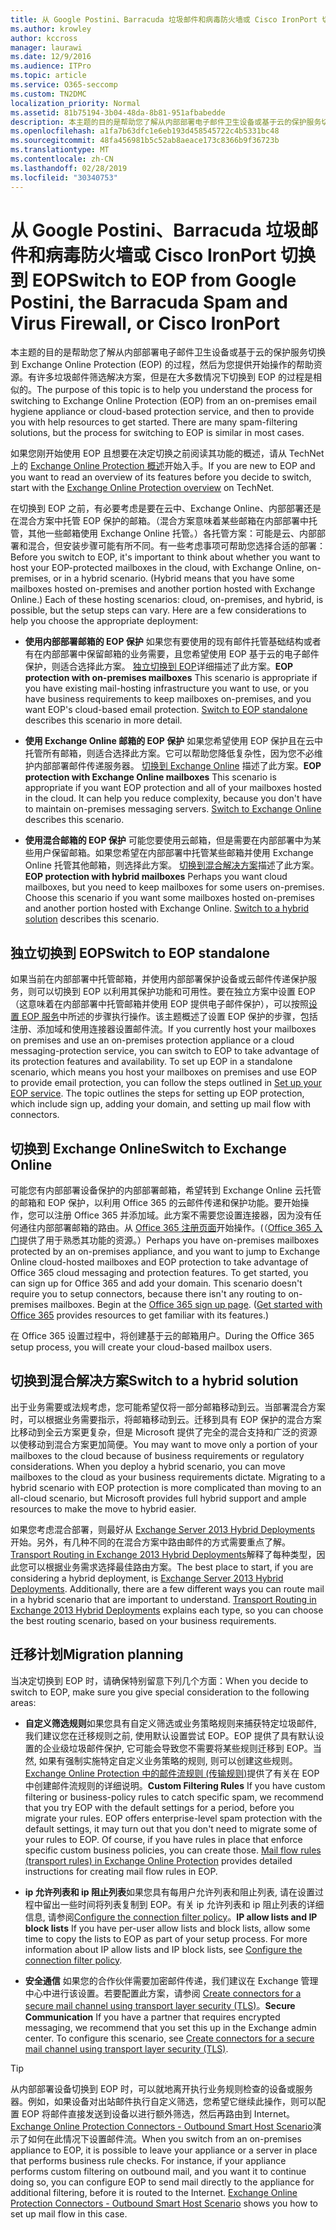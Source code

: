 ```yaml
---
title: 从 Google Postini、Barracuda 垃圾邮件和病毒防火墙或 Cisco IronPort 切换到 EOP
ms.author: krowley
author: kccross
manager: laurawi
ms.date: 12/9/2016
ms.audience: ITPro
ms.topic: article
ms.service: O365-seccomp
ms.custom: TN2DMC
localization_priority: Normal
ms.assetid: 81b75194-3b04-48da-8b81-951afbabedde
description: 本主题的目的是帮助您了解从内部部署电子邮件卫生设备或基于云的保护服务切换到 Exchange Online Protection (EOP) 的过程，然后为您提供开始操作的帮助资源。
ms.openlocfilehash: a1fa7b63dfc1e6eb193d458545722c4b5331bc48
ms.sourcegitcommit: 48fa456981b5c52ab8aeace173c8366b9f36723b
ms.translationtype: MT
ms.contentlocale: zh-CN
ms.lasthandoff: 02/28/2019
ms.locfileid: "30340753"
---
```

# <a name="switch-to-eop-from-google-postini-the-barracuda-spam-and-virus-firewall-or-cisco-ironport"></a><span data-ttu-id="6cc18-103">从 Google Postini、Barracuda 垃圾邮件和病毒防火墙或 Cisco IronPort 切换到 EOP</span><span class="sxs-lookup"><span data-stu-id="6cc18-103">Switch to EOP from Google Postini, the Barracuda Spam and Virus Firewall, or Cisco IronPort</span></span>

 <span data-ttu-id="6cc18-p101">本主题的目的是帮助您了解从内部部署电子邮件卫生设备或基于云的保护服务切换到 Exchange Online Protection (EOP) 的过程，然后为您提供开始操作的帮助资源。有许多垃圾邮件筛选解决方案，但是在大多数情况下切换到 EOP 的过程是相似的。</span><span class="sxs-lookup"><span data-stu-id="6cc18-p101">The purpose of this topic is to help you understand the process for switching to Exchange Online Protection (EOP) from an on-premises email hygiene appliance or cloud-based protection service, and then to provide you with help resources to get started. There are many spam-filtering solutions, but the process for switching to EOP is similar in most cases.</span></span>
  
<span data-ttu-id="6cc18-106">如果您刚开始使用 EOP 且想要在决定切换之前阅读其功能的概述，请从 TechNet 上的 [Exchange Online Protection 概述](exchange-online-protection-overview.md)开始入手。</span><span class="sxs-lookup"><span data-stu-id="6cc18-106">If you are new to EOP and you want to read an overview of its features before you decide to switch, start with the [Exchange Online Protection overview](exchange-online-protection-overview.md) on TechNet.</span></span> 
  
<span data-ttu-id="6cc18-p102">在切换到 EOP 之前，有必要考虑是要在云中、Exchange Online、内部部署还是在混合方案中托管 EOP 保护的邮箱。（混合方案意味着某些邮箱在内部部署中托管，其他一些邮箱使用 Exchange Online 托管。）各托管方案：可能是云、内部部署和混合，但安装步骤可能有所不同。有一些考虑事项可帮助您选择合适的部署：</span><span class="sxs-lookup"><span data-stu-id="6cc18-p102">Before you switch to EOP, it's important to think about whether you want to host your EOP-protected mailboxes in the cloud, with Exchange Online, on-premises, or in a hybrid scenario. (Hybrid means that you have some mailboxes hosted on-premises and another portion hosted with Exchange Online.) Each of these hosting scenarios: cloud, on-premises, and hybrid, is possible, but the setup steps can vary. Here are a few considerations to help you choose the appropriate deployment:</span></span>
  
- <span data-ttu-id="6cc18-p103">**使用内部部署邮箱的 EOP 保护** 如果您有要使用的现有邮件托管基础结构或者有在内部部署中保留邮箱的业务需要，且您希望使用 EOP 基于云的电子邮件保护，则适合选择此方案。 [独立切换到 EOP](#BKMK_SwitchStandalone.md)详细描述了此方案。</span><span class="sxs-lookup"><span data-stu-id="6cc18-p103">**EOP protection with on-premises mailboxes** This scenario is appropriate if you have existing mail-hosting infrastructure you want to use, or you have business requirements to keep mailboxes on-premises, and you want EOP's cloud-based email protection. [Switch to EOP standalone](#BKMK_SwitchStandalone.md) describes this scenario in more detail.</span></span> 
    
- <span data-ttu-id="6cc18-p104">**使用 Exchange Online 邮箱的 EOP 保护** 如果您希望使用 EOP 保护且在云中托管所有邮箱，则适合选择此方案。它可以帮助您降低复杂性，因为您不必维护内部部署邮件传递服务器。 [切换到 Exchange Online](switch-to-eop-from-google-postini-the-barracuda-spam-and-virus-firewall-or-cisco.md#BKMK_SwitchEXO) 描述了此方案。</span><span class="sxs-lookup"><span data-stu-id="6cc18-p104">**EOP protection with Exchange Online mailboxes** This scenario is appropriate if you want EOP protection and all of your mailboxes hosted in the cloud. It can help you reduce complexity, because you don't have to maintain on-premises messaging servers. [Switch to Exchange Online](switch-to-eop-from-google-postini-the-barracuda-spam-and-virus-firewall-or-cisco.md#BKMK_SwitchEXO) describes this scenario.</span></span> 
    
- <span data-ttu-id="6cc18-p105">**使用混合邮箱的 EOP 保护** 可能您要使用云邮箱，但是需要在内部部署中为某些用户保留邮箱。如果您希望在内部部署中托管某些邮箱并使用 Exchange Online 托管其他邮箱，则选择此方案。 [切换到混合解决方案](#BKMK_SwitchHybrid.md)描述了此方案。</span><span class="sxs-lookup"><span data-stu-id="6cc18-p105">**EOP protection with hybrid mailboxes** Perhaps you want cloud mailboxes, but you need to keep mailboxes for some users on-premises. Choose this scenario if you want some mailboxes hosted on-premises and another portion hosted with Exchange Online. [Switch to a hybrid solution](#BKMK_SwitchHybrid.md) describes this scenario.</span></span> 
    
## <a name="switch-to-eop-standalone"></a><span data-ttu-id="6cc18-118">独立切换到 EOP</span><span class="sxs-lookup"><span data-stu-id="6cc18-118">Switch to EOP standalone</span></span>
<span data-ttu-id="6cc18-119"><a name="BKMK_SwitchStandalone"> </a></span><span class="sxs-lookup"><span data-stu-id="6cc18-119"></span></span>

<span data-ttu-id="6cc18-p106">如果当前在内部部署中托管邮箱，并使用内部部署保护设备或云邮件传递保护服务，则可以切换到 EOP 以利用其保护功能和可用性。要在独立方案中设置 EOP（这意味着在内部部署中托管邮箱并使用 EOP 提供电子邮件保护），可以按照[设置 EOP 服务](set-up-your-eop-service.md)中所述的步骤执行操作。该主题概述了设置 EOP 保护的步骤，包括注册、添加域和使用连接器设置邮件流。</span><span class="sxs-lookup"><span data-stu-id="6cc18-p106">If you currently host your mailboxes on premises and use an on-premises protection appliance or a cloud messaging-protection service, you can switch to EOP to take advantage of its protection features and availability. To set up EOP in a standalone scenario, which means you host your mailboxes on premises and use EOP to provide email protection, you can follow the steps outlined in [Set up your EOP service](set-up-your-eop-service.md). The topic outlines the steps for setting up EOP protection, which include sign up, adding your domain, and setting up mail flow with connectors.</span></span>
  
## <a name="switch-to-exchange-online"></a><span data-ttu-id="6cc18-123">切换到 Exchange Online</span><span class="sxs-lookup"><span data-stu-id="6cc18-123">Switch to Exchange Online</span></span>
<span data-ttu-id="6cc18-124"><a name="BKMK_SwitchEXO"> </a></span><span class="sxs-lookup"><span data-stu-id="6cc18-124"></span></span>

<span data-ttu-id="6cc18-p107">可能您有内部部署设备保护的内部部署邮箱，希望转到 Exchange Online 云托管的邮箱和 EOP 保护，以利用 Office 365 的云邮件传递和保护功能。要开始操作，您可以注册 Office 365 并添加域。此方案不需要您设置连接器，因为没有任何通往内部部署邮箱的路由。从 [Office 365 注册页面](https://www.microsoft.com/en-us/office365/online-software.aspx)开始操作。(（[Office 365 入门](https://go.microsoft.com/fwlink/p/?LinkId=275407)提供了用于熟悉其功能的资源。）</span><span class="sxs-lookup"><span data-stu-id="6cc18-p107">Perhaps you have on-premises mailboxes protected by an on-premises appliance, and you want to jump to Exchange Online cloud-hosted mailboxes and EOP protection to take advantage of Office 365 cloud messaging and protection features. To get started, you can sign up for Office 365 and add your domain. This scenario doesn't require you to setup connectors, because there isn't any routing to on-premises mailboxes. Begin at the [Office 365 sign up page](https://www.microsoft.com/en-us/office365/online-software.aspx). ([Get started with Office 365](https://go.microsoft.com/fwlink/p/?LinkId=275407) provides resources to get familiar with its features.)</span></span> 
  
<span data-ttu-id="6cc18-130">在 Office 365 设置过程中，将创建基于云的邮箱用户。</span><span class="sxs-lookup"><span data-stu-id="6cc18-130">During the Office 365 setup process, you will create your cloud-based mailbox users.</span></span>
  
## <a name="switch-to-a-hybrid-solution"></a><span data-ttu-id="6cc18-131">切换到混合解决方案</span><span class="sxs-lookup"><span data-stu-id="6cc18-131">Switch to a hybrid solution</span></span>
<span data-ttu-id="6cc18-132"><a name="BKMK_SwitchHybrid"> </a></span><span class="sxs-lookup"><span data-stu-id="6cc18-132"></span></span>

<span data-ttu-id="6cc18-p108">出于业务需要或法规考虑，您可能希望仅将一部分邮箱移动到云。当部署混合方案时，可以根据业务需要指示，将邮箱移动到云。迁移到具有 EOP 保护的混合方案比移动到全云方案更复杂，但是 Microsoft 提供了完全的混合支持和广泛的资源以使移动到混合方案更加简便。</span><span class="sxs-lookup"><span data-stu-id="6cc18-p108">You may want to move only a portion of your mailboxes to the cloud because of business requirements or regulatory considerations. When you deploy a hybrid scenario, you can move mailboxes to the cloud as your business requirements dictate. Migrating to a hybrid scenario with EOP protection is more complicated than moving to an all-cloud scenario, but Microsoft provides full hybrid support and ample resources to make the move to hybrid easier.</span></span>
  
<span data-ttu-id="6cc18-p109">如果您考虑混合部署，则最好从 [Exchange Server 2013 Hybrid Deployments](http://technet.microsoft.com/library/59e32000-4fcf-417f-a491-f1d8f9aeef9b.aspx) 开始。另外，有几种不同的在混合方案中路由邮件的方式需要重点了解。 [Transport Routing in Exchange 2013 Hybrid Deployments](http://technet.microsoft.com/library/36c2cea3-2e2f-40ac-88bd-7e1b6bd27828.aspx)解释了每种类型，因此您可以根据业务需求选择最佳路由方案。</span><span class="sxs-lookup"><span data-stu-id="6cc18-p109">The best place to start, if you are considering a hybrid deployment, is [Exchange Server 2013 Hybrid Deployments](http://technet.microsoft.com/library/59e32000-4fcf-417f-a491-f1d8f9aeef9b.aspx). Additionally, there are a few different ways you can route mail in a hybrid scenario that are important to understand. [Transport Routing in Exchange 2013 Hybrid Deployments](http://technet.microsoft.com/library/36c2cea3-2e2f-40ac-88bd-7e1b6bd27828.aspx) explains each type, so you can choose the best routing scenario, based on your business requirements.</span></span> 
  
## <a name="migration-planning"></a><span data-ttu-id="6cc18-139">迁移计划</span><span class="sxs-lookup"><span data-stu-id="6cc18-139">Migration planning</span></span>
<span data-ttu-id="6cc18-140"><a name="sectionSection3"> </a></span><span class="sxs-lookup"><span data-stu-id="6cc18-140"></span></span>

<span data-ttu-id="6cc18-141">当决定切换到 EOP 时，请确保特别留意下列几个方面：</span><span class="sxs-lookup"><span data-stu-id="6cc18-141">When you decide to switch to EOP, make sure you give special consideration to the following areas:</span></span>
  
- <span data-ttu-id="6cc18-p110">**自定义筛选规则**如果您具有自定义筛选或业务策略规则来捕获特定垃圾邮件, 我们建议您在迁移规则之前, 使用默认设置尝试 EOP。EOP 提供了具有默认设置的企业级垃圾邮件保护, 它可能会导致您不需要将某些规则迁移到 EOP。当然, 如果有强制实施特定自定义业务策略的规则, 则可以创建这些规则。[Exchange Online Protection 中的邮件流规则 (传输规则)](mail-flow-rules-transport-rules-0.md)提供了有关在 EOP 中创建邮件流规则的详细说明。</span><span class="sxs-lookup"><span data-stu-id="6cc18-p110">**Custom Filtering Rules** If you have custom filtering or business-policy rules to catch specific spam, we recommend that you try EOP with the default settings for a period, before you migrate your rules. EOP offers enterprise-level spam protection with the default settings, it may turn out that you don't need to migrate some of your rules to EOP. Of course, if you have rules in place that enforce specific custom business policies, you can create those. [Mail flow rules (transport rules) in Exchange Online Protection](mail-flow-rules-transport-rules-0.md) provides detailed instructions for creating mail flow rules in EOP.</span></span> 
    
- <span data-ttu-id="6cc18-p111">**ip 允许列表和 ip 阻止列表**如果您具有每用户允许列表和阻止列表, 请在设置过程中留出一些时间将列表复制到 EOP。有关 ip 允许列表和 ip 阻止列表的详细信息, 请参阅[Configure the connection filter policy](../configure-the-connection-filter-policy.md)。</span><span class="sxs-lookup"><span data-stu-id="6cc18-p111">**IP allow lists and IP block lists** If you have per-user allow lists and block lists, allow some time to copy the lists to EOP as part of your setup process. For more information about IP allow lists and IP block lists, see [Configure the connection filter policy](../configure-the-connection-filter-policy.md).</span></span>
    
- <span data-ttu-id="6cc18-p112">**安全通信** 如果您的合作伙伴需要加密邮件传递，我们建议在 Exchange 管理中心中进行该设置。若要配置此方案，请参阅 [Create connectors for a secure mail channel using transport layer security (TLS)](http://technet.microsoft.com/library/1ce4d6a4-41ba-4d1e-9ca9-e826252c1041.aspx)。</span><span class="sxs-lookup"><span data-stu-id="6cc18-p112">**Secure Communication** If you have a partner that requires encrypted messaging, we recommend that you set this up in the Exchange admin center. To configure this scenario, see [Create connectors for a secure mail channel using transport layer security (TLS)](http://technet.microsoft.com/library/1ce4d6a4-41ba-4d1e-9ca9-e826252c1041.aspx).</span></span>
    
> [!TIP]
> <span data-ttu-id="6cc18-p113">从内部部署设备切换到 EOP 时，可以就地离开执行业务规则检查的设备或服务器。例如，如果设备对出站邮件执行自定义筛选，您希望它继续此操作，则可以配置 EOP 将邮件直接发送到设备以进行额外筛选，然后再路由到 Internet。[Exchange Online Protection Connectors - Outbound Smart Host Scenario](http://technet.microsoft.com/library/431b3f02-4efd-4bd3-94e7-eecd03f8ef5e.aspx)演示了如何在此情况下设置邮件流。</span><span class="sxs-lookup"><span data-stu-id="6cc18-p113">When you switch from an on-premises appliance to EOP, it is possible to leave your appliance or a server in place that performs business rule checks. For instance, if your appliance performs custom filtering on outbound mail, and you want it to continue doing so, you can configure EOP to send mail directly to the appliance for additional filtering, before it is routed to the Internet. [Exchange Online Protection Connectors - Outbound Smart Host Scenario](http://technet.microsoft.com/library/431b3f02-4efd-4bd3-94e7-eecd03f8ef5e.aspx) shows you how to set up mail flow in this case.</span></span> 
  

